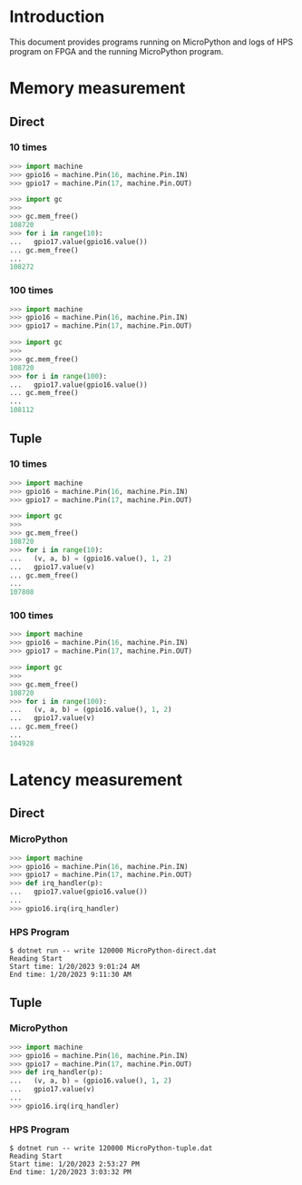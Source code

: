 # Introduction
This document provides programs running on MicroPython and logs of HPS program on FPGA and the running MicroPython program.

# Memory measurement
## Direct
### 10 times
```python
>>> import machine
>>> gpio16 = machine.Pin(16, machine.Pin.IN)
>>> gpio17 = machine.Pin(17, machine.Pin.OUT)

>>> import gc
>>>
>>> gc.mem_free()
108720
>>> for i in range(10):
...   gpio17.value(gpio16.value())
... gc.mem_free()
...
108272
```

### 100 times
```python
>>> import machine
>>> gpio16 = machine.Pin(16, machine.Pin.IN)
>>> gpio17 = machine.Pin(17, machine.Pin.OUT)

>>> import gc
>>>
>>> gc.mem_free()
108720
>>> for i in range(100):
...   gpio17.value(gpio16.value())
... gc.mem_free()
...
108112
```

## Tuple
### 10 times
```python
>>> import machine
>>> gpio16 = machine.Pin(16, machine.Pin.IN)
>>> gpio17 = machine.Pin(17, machine.Pin.OUT)

>>> import gc
>>>
>>> gc.mem_free()
108720
>>> for i in range(10):
...   (v, a, b) = (gpio16.value(), 1, 2)
...   gpio17.value(v)
... gc.mem_free()
...
107808
```

### 100 times
```python
>>> import machine
>>> gpio16 = machine.Pin(16, machine.Pin.IN)
>>> gpio17 = machine.Pin(17, machine.Pin.OUT)

>>> import gc
>>>
>>> gc.mem_free()
108720
>>> for i in range(100):
...   (v, a, b) = (gpio16.value(), 1, 2)
...   gpio17.value(v)
... gc.mem_free()
...
104928
```

# Latency measurement
## Direct
### MicroPython
```python
>>> import machine
>>> gpio16 = machine.Pin(16, machine.Pin.IN)
>>> gpio17 = machine.Pin(17, machine.Pin.OUT)
>>> def irq_handler(p):
...   gpio17.value(gpio16.value())
...
>>> gpio16.irq(irq_handler)
```

### HPS Program
```
$ dotnet run -- write 120000 MicroPython-direct.dat
Reading Start
Start time: 1/20/2023 9:01:24 AM
End time: 1/20/2023 9:11:30 AM
```

## Tuple
### MicroPython
```python
>>> import machine
>>> gpio16 = machine.Pin(16, machine.Pin.IN)
>>> gpio17 = machine.Pin(17, machine.Pin.OUT)
>>> def irq_handler(p):
...   (v, a, b) = (gpio16.value(), 1, 2)
...   gpio17.value(v)
...
>>> gpio16.irq(irq_handler)
```

### HPS Program
```
$ dotnet run -- write 120000 MicroPython-tuple.dat
Reading Start
Start time: 1/20/2023 2:53:27 PM
End time: 1/20/2023 3:03:32 PM
```
